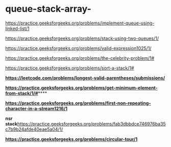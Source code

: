 # queue-stack-array-

https://practice.geeksforgeeks.org/problems/implement-queue-using-linked-list/1

https://practice.geeksforgeeks.org/problems/stack-using-two-queues/1/

https://practice.geeksforgeeks.org/problems/valid-expression1025/1/

https://practice.geeksforgeeks.org/problems/the-celebrity-problem/1#

https://practice.geeksforgeeks.org/problems/sort-a-stack/1#

**https://leetcode.com/problems/longest-valid-parentheses/submissions/**

**https://practice.geeksforgeeks.org/problems/get-minimum-element-from-stack/1/#******

**https://practice.geeksforgeeks.org/problems/first-non-repeating-character-in-a-stream1216/1**

 **nsr stack**https://practice.geeksforgeeks.org/problems/fab3dbbdce746976ba35c7b9b24afde40eae5a04/1/

**https://practice.geeksforgeeks.org/problems/circular-tour/1**



